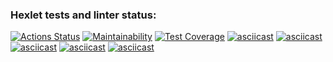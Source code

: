 ### Hexlet tests and linter status:
[![Actions Status](https://github.com/alenavino/python-project-50/actions/workflows/hexlet-check.yml/badge.svg)](https://github.com/alenavino/python-project-50/actions)
[![Maintainability](https://api.codeclimate.com/v1/badges/a962a977d798bffa6438/maintainability)](https://codeclimate.com/github/alenavino/python-project-50/maintainability)
[![Test Coverage](https://api.codeclimate.com/v1/badges/a962a977d798bffa6438/test_coverage)](https://codeclimate.com/github/alenavino/python-project-50/test_coverage)
[![asciicast](https://asciinema.org/a/hgdcWwriOSyXbh1VGOn74P6D6.svg)](https://asciinema.org/a/hgdcWwriOSyXbh1VGOn74P6D6)
[![asciicast](https://asciinema.org/a/9q15W0IGlGNroVjEsrh5p4See.svg)](https://asciinema.org/a/9q15W0IGlGNroVjEsrh5p4See)
[![asciicast](https://asciinema.org/a/GyhNscVHeNEXaoeqlmBw69oyf.svg)](https://asciinema.org/a/GyhNscVHeNEXaoeqlmBw69oyf)
[![asciicast](https://asciinema.org/a/xyqMW7qC2AVLF8U4hOaqmPdQ7.svg)](https://asciinema.org/a/xyqMW7qC2AVLF8U4hOaqmPdQ7)
[![asciicast](https://asciinema.org/a/Bpe4Gzwwn5LbAzIRMHaKty3jx.svg)](https://asciinema.org/a/Bpe4Gzwwn5LbAzIRMHaKty3jx)